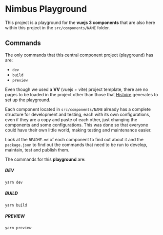 # Nimbus Playground

This project is a playground for the **vuejs 3 components** that are also here within this project in the `src/components/NAME` folder.

## Commands

The only commands that this central component project (playground) has are:

- `dev`
- `build`
- `preview`

Even though we used a **VV** (vuejs + vite) project template, there are no pages to be loaded in the project other than those that [Histoire](https://histoire.dev) generates to set up the playground.

Each component located in `src/components/NAME` already has a complete structure for development and testing, each with its own configurations, even if they are a copy and paste of each other, just changing the components and some configurations. This was done so that everyone could have their own little world, making testing and maintenance easier.

Look at the `README.md` of each component to find out about it and the `package.json` to find out the commands that need to be run to develop, maintain, test and publish them.

The commands for this **playground** are:

##### DEV
```sh
yarn dev
```

##### BUILD
```sh
yarn build
```

##### PREVIEW
```sh
yarn preview
```
